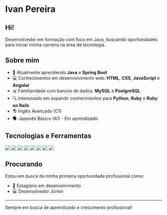 # Ivan Pereira

##  Hi!

Desenvolvedor em formação com foco em Java, buscando oportunidades para iniciar minha carreira na área de tecnologia.

##  Sobre mim

- 🌱 Atualmente aprendendo **Java** e **Spring Boot**
- 💻 Conhecimentos em desenvolvimento web: **HTML**, **CSS**, **JavaScript** e **Angular**
- 📊 Familiaridade com bancos de dados: **MySQL** e **PostgreSQL**
- 🔍 Interessado em expandir conhecimentos para **Python**, **Ruby** e **Ruby on Rails**
- 🌎 Inglês Avançado (C1)
- 🗣️ Japonês Básico (A1) - Em aprendizado

##  Tecnologias e Ferramentas

<div>
  <img src="https://img.shields.io/badge/Java-ED8B00?style=for-the-badge&logo=java&logoColor=white" />
  <img src="https://img.shields.io/badge/Spring-6DB33F?style=for-the-badge&logo=spring&logoColor=white" />
  <img src="https://img.shields.io/badge/HTML5-E34F26?style=for-the-badge&logo=html5&logoColor=white" />
  <img src="https://img.shields.io/badge/CSS3-1572B6?style=for-the-badge&logo=css3&logoColor=white" />
  <img src="https://img.shields.io/badge/JavaScript-F7DF1E?style=for-the-badge&logo=javascript&logoColor=black" />
  <img src="https://img.shields.io/badge/MySQL-00000F?style=for-the-badge&logo=mysql&logoColor=white" />
  <img src="https://img.shields.io/badge/PostgreSQL-316192?style=for-the-badge&logo=postgresql&logoColor=white" />
  <img src="https://img.shields.io/badge/Angular-DD0031?style=for-the-badge&logo=angular&logoColor=white" />
</div>


##  Procurando

Estou em busca da minha primeira oportunidade profissional como:
- 💼 Estagiário em desenvolvimento
- 💻 Desenvolvedor Júnior

---

 Sempre em busca de aprendizado e crescimento profissional!
